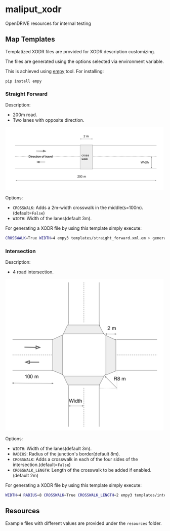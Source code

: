 # maliput_xodr

OpenDRIVE resources for internal testing

## Map Templates

Templatized XODR files are provided for XODR description customizing.

The files are generated using the options selected via environment variable.

This is achieved using [empy](https://github.com/dirk-thomas/empy) tool. For installing:
```
pip install empy
```


### Straight Forward
Description:
 - 200m road.
 - Two lanes with opposite direction.

<img src="docs/straight_forward.png" width=500>


Options:
 - `CROSSWALK`: Adds a 2m-width crosswalk in the middle(s=100m).(default=`False`)
 - `WIDTH`: Width of the lanes(default 3m).

For generating a XODR file by using this template simply execute:

```sh
CROSSWALK=True WIDTH=4 empy3 templates/straight_forward.xml.em > generated_file.xodr
```

### Intersection
Description:
 - 4 road intersection.

<img src="docs/intersection.png" width=500>

Options:
 - `WIDTH`: Width of the lanes(default 3m).
 - `RADIUS`: Radius of the junction's border(default 8m).
 - `CROSSWALK`: Adds a crosswalk in each of the four sides of the intersection.(default=`False`)
 - `CROSSWALK_LENGTH`: Length of the crosswalk to be added if enabled.(default 2m)

For generating a XODR file by using this template simply execute:

```sh
WIDTH=4 RADIUS=8 CROSSWALK=True CROSSWALK_LENGTH=2 empy3 templates/intersection.xml.em > generated_file.xodr
```

## Resources

Example files with different values are provided under the `resources` folder. 
